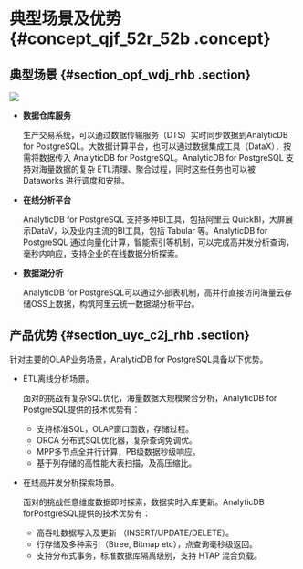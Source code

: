 # 典型场景及优势 {#concept_qjf_52r_52b .concept}

## 典型场景 {#section_opf_wdj_rhb .section}

![](http://static-aliyun-doc.oss-cn-hangzhou.aliyuncs.com/assets/img/16836/155738577346777_zh-CN.png)

-   **数据仓库服务** 

    生产交易系统，可以通过数据传输服务（DTS）实时同步数据到AnalyticDB for PostgreSQL。大数据计算平台，也可以通过数据集成工具（DataX），按需将数据传入 AnalyticDB for PostgreSQL。AnalyticDB for PostgreSQL 支持对海量数据的复杂 ETL清理、聚合过程，同时这些任务也可以被 Dataworks 进行调度和安排。

-   **在线分析平台** 

    AnalyticDB for PostgreSQL 支持多种BI工具，包括阿里云 QuickBI，大屏展示DataV，以及业内主流的BI工具，包括 Tabular 等。AnalyticDB for PostgreSQL 通过向量化计算，智能索引等机制，可以完成高并发分析查询，毫秒内响应，支持企业的在线数据分析探索。

-   **数据湖分析** 

    AnalyticDB for PostgreSQL可以通过外部表机制，高并行直接访问海量云存储OSS上数据，构筑阿里云统一数据湖分析平台。


## 产品优势 {#section_uyc_c2j_rhb .section}

针对主要的OLAP业务场景，AnalyticDB for PostgreSQL具备以下优势。

-   ETL离线分析场景。

    面对的挑战有复杂SQL优化，海量数据大规模聚合分析，AnalyticDB for PostgreSQL提供的技术优势有：

    -   支持标准SQL，OLAP窗口函数，存储过程。
    -   ORCA 分布式SQL优化器，复杂查询免调优。
    -   MPP多节点全并行计算，PB级数据秒级响应。
    -   基于列存储的高性能大表扫描，及高压缩比。
-   在线高并发分析探索场景。

    面对的挑战任意维度数据即时探索，数据实时入库更新。AnalyticDB forPostgreSQL提供的技术优势有：

    -   高吞吐数据写入及更新 （INSERT/UPDATE/DELETE）。
    -   行存储及多种索引（Btree, Bitmap etc），点查询毫秒级返回。
    -   支持分布式事务，标准数据库隔离级别，支持 HTAP 混合负载。

